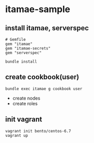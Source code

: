 # itamae-sample

## install itamae, serverspec
```
# Gemfile
gem "itamae"
gem "itamae-secrets"
gem "serverspec"

bundle install
```

## create cookbook(user)
```
bundle exec itamae g cookbook user
```

- create nodes
- create roles

## init vagrant
```
vagrant init bento/centos-6.7
vagrant up
```
